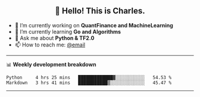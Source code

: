 <h2 align="center">👋 Hello! This is Charles.</h2>
<!--<p align="center">
  <a href="https://blog.athulcyriac.co">Blog</a> •
  <a href="https://twitter.com/athulcajay">Twitter</a>
</p>-->


- 🔭 I’m currently working on **QuantFinance and MachineLearning**
- 🌱 I’m currently learning **Go and Algorithms**
- 💬 Ask me about **Python & TF2.0**
- 📫 How to reach me: [@email](liuxinhe@outlook.com)

-------
📊 **Weekly development breakdown**
<!--START_SECTION:waka-->
```text
Python     4 hrs 25 mins   █████████████▓░░░░░░░░░░░   54.53 % 
Markdown   3 hrs 41 mins   ███████████▒░░░░░░░░░░░░░   45.47 % 
```
<!--END_SECTION:waka-->
-------
<!--**XinheLIU/XinheLIU** is a ✨ _special_ ✨ repository because its `README.md` (this file) appears on your GitHub profile.
